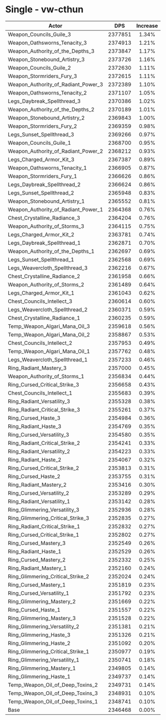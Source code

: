 # Single - vw-cthun
| Actor | DPS | Increase |
|---|:---:|:---:|
|Weapon_Councils_Guile_3|2377851|1.34%|
|Weapon_Oathsworns_Tenacity_3|2374913|1.21%|
|Weapon_Authority_of_the_Depths_3|2373847|1.17%|
|Weapon_Stonebound_Artistry_3|2373726|1.16%|
|Weapon_Councils_Guile_2|2372630|1.11%|
|Weapon_Stormriders_Fury_3|2372615|1.11%|
|Weapon_Authority_of_Radiant_Power_3|2372389|1.10%|
|Weapon_Oathsworns_Tenacity_2|2371107|1.05%|
|Legs_Daybreak_Spellthread_3|2370386|1.02%|
|Weapon_Authority_of_the_Depths_2|2370189|1.01%|
|Weapon_Stonebound_Artistry_2|2369843|1.00%|
|Weapon_Stormriders_Fury_2|2369359|0.98%|
|Legs_Sunset_Spellthread_3|2369266|0.97%|
|Weapon_Councils_Guile_1|2368700|0.95%|
|Weapon_Authority_of_Radiant_Power_2|2368212|0.93%|
|Legs_Charged_Armor_Kit_3|2367387|0.89%|
|Weapon_Oathsworns_Tenacity_1|2366905|0.87%|
|Weapon_Stormriders_Fury_1|2366626|0.86%|
|Legs_Daybreak_Spellthread_2|2366624|0.86%|
|Legs_Sunset_Spellthread_2|2365948|0.83%|
|Weapon_Stonebound_Artistry_1|2365552|0.81%|
|Weapon_Authority_of_Radiant_Power_1|2364368|0.76%|
|Chest_Crystalline_Radiance_3|2364204|0.76%|
|Weapon_Authority_of_Storms_3|2364115|0.75%|
|Legs_Charged_Armor_Kit_2|2363781|0.74%|
|Legs_Daybreak_Spellthread_1|2362871|0.70%|
|Weapon_Authority_of_the_Depths_1|2362697|0.69%|
|Legs_Sunset_Spellthread_1|2362568|0.69%|
|Legs_Weavercloth_Spellthread_3|2362216|0.67%|
|Chest_Crystalline_Radiance_2|2361958|0.66%|
|Weapon_Authority_of_Storms_2|2361489|0.64%|
|Legs_Charged_Armor_Kit_1|2361043|0.62%|
|Chest_Councils_Intellect_3|2360614|0.60%|
|Legs_Weavercloth_Spellthread_2|2360371|0.59%|
|Chest_Crystalline_Radiance_1|2360235|0.59%|
|Temp_Weapon_Algari_Mana_Oil_3|2359618|0.56%|
|Temp_Weapon_Algari_Mana_Oil_2|2358867|0.53%|
|Chest_Councils_Intellect_2|2357953|0.49%|
|Temp_Weapon_Algari_Mana_Oil_1|2357762|0.48%|
|Legs_Weavercloth_Spellthread_1|2357233|0.46%|
|Ring_Radiant_Mastery_3|2357000|0.45%|
|Weapon_Authority_of_Storms_1|2356834|0.44%|
|Ring_Cursed_Critical_Strike_3|2356658|0.43%|
|Chest_Councils_Intellect_1|2355683|0.39%|
|Ring_Radiant_Versatility_3|2355328|0.38%|
|Ring_Radiant_Critical_Strike_3|2355261|0.37%|
|Ring_Cursed_Haste_3|2354984|0.36%|
|Ring_Radiant_Haste_3|2354769|0.35%|
|Ring_Cursed_Versatility_3|2354580|0.35%|
|Ring_Radiant_Critical_Strike_2|2354241|0.33%|
|Ring_Radiant_Versatility_2|2354223|0.33%|
|Ring_Radiant_Haste_2|2354067|0.32%|
|Ring_Cursed_Critical_Strike_2|2353813|0.31%|
|Ring_Cursed_Haste_2|2353755|0.31%|
|Ring_Radiant_Mastery_2|2353416|0.30%|
|Ring_Cursed_Versatility_2|2353289|0.29%|
|Ring_Radiant_Versatility_1|2353142|0.28%|
|Ring_Glimmering_Versatility_3|2352936|0.28%|
|Ring_Glimmering_Critical_Strike_3|2352835|0.27%|
|Ring_Radiant_Critical_Strike_1|2352832|0.27%|
|Ring_Cursed_Critical_Strike_1|2352802|0.27%|
|Ring_Cursed_Mastery_3|2352549|0.26%|
|Ring_Radiant_Haste_1|2352529|0.26%|
|Ring_Cursed_Mastery_2|2352332|0.25%|
|Ring_Radiant_Mastery_1|2352160|0.24%|
|Ring_Glimmering_Critical_Strike_2|2352024|0.24%|
|Ring_Cursed_Mastery_1|2351819|0.23%|
|Ring_Cursed_Versatility_1|2351792|0.23%|
|Ring_Glimmering_Mastery_2|2351669|0.22%|
|Ring_Cursed_Haste_1|2351557|0.22%|
|Ring_Glimmering_Mastery_3|2351528|0.22%|
|Ring_Glimmering_Versatility_2|2351381|0.21%|
|Ring_Glimmering_Haste_3|2351326|0.21%|
|Ring_Glimmering_Haste_2|2351092|0.20%|
|Ring_Glimmering_Critical_Strike_1|2350977|0.19%|
|Ring_Glimmering_Versatility_1|2350741|0.18%|
|Ring_Glimmering_Mastery_1|2349805|0.14%|
|Ring_Glimmering_Haste_1|2349737|0.14%|
|Temp_Weapon_Oil_of_Deep_Toxins_2|2349731|0.14%|
|Temp_Weapon_Oil_of_Deep_Toxins_3|2348931|0.10%|
|Temp_Weapon_Oil_of_Deep_Toxins_1|2348741|0.10%|
|Base|2346468|0.00%|
